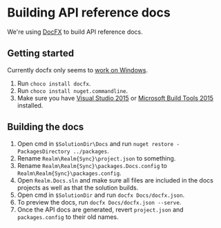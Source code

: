 # Building API reference docs

We're using [DocFX](https://dotnet.github.io/docfx/index.html) to build API reference docs.

## Getting started

Currently docfx only seems to [work on Windows](https://github.com/docascode/docfx-seed/issues/2).

1. Run `choco install docfx`.
1. Run `choco install nuget.commandline`.
1. Make sure you have [Visual Studio 2015](https://www.visualstudio.com/vs/) or [Microsoft Build Tools 2015](https://www.microsoft.com/en-us/download/details.aspx?id=48159) installed.

## Building the docs
1. Open cmd in `$SolutionDir\Docs` and run `nuget restore -PackagesDirectory ../packages`.
1. Rename `Realm\Realm{Sync}\project.json` to something.
1. Rename `Realm\Realm{Sync}\packages.Docs.config` to `Realm\Realm{Sync}\packages.config`.
1. Open `Realm.Docs.sln` and make sure all files are included in the docs projects as well as that the solution builds.
1. Open cmd in `$SolutionDir` and run `docfx Docs/docfx.json`.
1. To preview the docs, run `docfx Docs/docfx.json --serve`.
1. Once the API docs are generated, revert `project.json` and `packages.config` to their old names.
